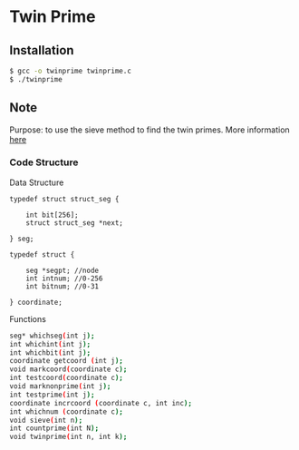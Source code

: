 # Twin Prime

## Installation
```sh
$ gcc -o twinprime twinprime.c
$ ./twinprime 
```

## Note
Purpose: to use the sieve method to find the twin primes. More information [here](https://en.wikipedia.org/wiki/Twin_prime)

### Code Structure
Data Structure

    typedef struct struct_seg {

        int bit[256];
        struct struct_seg *next;

    } seg;

    typedef struct {

        seg *segpt; //node
        int intnum; //0-256
        int bitnum; //0-31

    } coordinate;

Functions
```sh
seg* whichseg(int j);
int whichint(int j);
int whichbit(int j);
coordinate getcoord (int j);
void markcoord(coordinate c);
int testcoord(coordinate c);
void marknonprime(int j);
int testprime(int j);
coordinate incrcoord (coordinate c, int inc);
int whichnum (coordinate c);
void sieve(int n);
int countprime(int N);
void twinprime(int n, int k);
```
